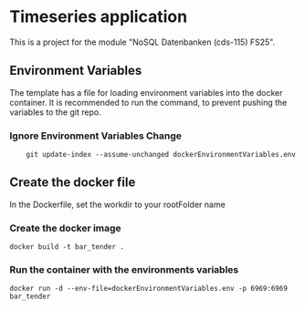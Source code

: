 # Timeseries application
This is a project for the module "NoSQL Datenbanken (cds-115) FS25".

## Environment Variables
The template has a file for loading environment variables into the docker container. It is recommended to run the command, to prevent pushing the variables to the git repo.
### Ignore Environment Variables Change
        git update-index --assume-unchanged dockerEnvironmentVariables.env

## Create the docker file
In the Dockerfile, set the workdir to your rootFolder name

### Create the docker image
    docker build -t bar_tender .
### Run the container with the environments variables
    docker run -d --env-file=dockerEnvironmentVariables.env -p 6969:6969 bar_tender
